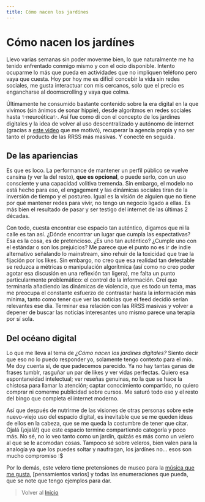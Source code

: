 ```yaml
---
title: Cómo nacen los jardínes
---
```


# Cómo nacen los jardínes

Llevo varias semanas sin poder moverme bien, lo que naturalmente me ha tenido enfrentado conmigo mismo y con el ocio disponible. Intento ocuparme lo más que pueda en actividades que no
impliquen teléfono pero vaya que cuesta. Hoy por hoy me es difícil concebir la vida sin redes sociales, me gusta interactuar con mis cercanos, solo que el precio es engancharse al 
doomscrolling y vaya que colma.

Últimamente he consumido bastante contenido sobre la era digital en la que vivimos (sin ánimos de sonar hippie), desde algoritmos en redes sociales hasta ✨neuroética✨. Así fue como di 
con el concepto de los jardines digitales y la idea de volver al uso descentralizado y autónomo de internet (gracias a [este video](https://youtu.be/ejemplo) que me motivó), recuperar la 
agencia propia y no ser tanto el producto de las RRSS más masivas. Y conecté en seguida.

## De las apariencias

Es que es loco. La performance de mantener un perfil público se vuelve cansina (y ver la del resto), **que es opcional**, o puede serlo, con un uso consciente y una capacidad volitiva
tremenda. Sin embargo, el modelo no está hecho para eso, el engagement y las dinámicas sociales tiran de la inversión de tiempo y el postureo. Igual es la visión de alguien que no tiene
por qué mantener redes para vivir, no tengo un negocio ligado a ellas. Es más bien el resultado de pasar y ser testigo del internet de las últimas 2 décadas.

Con todo, cuesta encontrar ese espacio tan auténtico, digamos que ni la calle es tan así. ¿Dónde encontrar un lugar que cumpla las espectativas? Esa es la cosa, es de pretencioso. ¿Es uno tan
auténtico? ¿Cumple uno con el estándar o son los prejuicios? Me parece que el punto no es ir de indie alternativo señalando lo mainstream, sino rehuír de la toxicidad que trae la fijación
por los likes. Sin embargo, no creo que esa realidad tan detestable se reduzca a métricas o manipulación algorítmica (así como no creo poder agotar esa discusión en una reflexión tan ligera), 
me falta un punto particularmente problemático: el control de la información. Creí que terminaría añadiendo las dinámicas de violencia, que es todo un tema, mas me preocupa el constante
esfuerzo de contrastar hasta la información más mínima, tanto como tener que ver las noticias que el feed decidió serían relevantes ese día. Terminar esa relación con las RRSS masivas y volver
a depener de buscar las noticias interesantes uno mismo parece una terapia por sí sola.

## Del océano digital

Lo que me lleva al tema de *¿Cómo nacen los jardínes digitales?* Siento decir que eso no lo puedo responder yo, solamente tengo contexto para el mío. Me doy cuenta sí, de que padecemos
parecido. Ya no hay tantas ganas de frases tumblr, rasguñar un par de likes y ver vidas perfectas. Quiero esa espontaneidad intelectual; ver reseñas genuinas, no la que se hace la chistosa para
llamar la atención; captar conocimiento compartido, no quiero comprar ni comerme publicidad sobre cursos. Me saturó todo eso y el resto del bingo que completa el internet moderno.

Así que después de nutrirme de las visiones de otras personas sobre este nuevo-viejo uso del espacio digital, es inevitable que se me queden ideas de ellos en la cabeza, que se me queda la 
costumbre de tener que citar. Ojalá (¡ojalá!) que este espacio termine compartiendo categoría y poco más. No sé, no lo veo tanto como un jardín, quizás es más como un velero al que se le
acomodan cosas. Tampoco sé sobre veleros, bien valen para la analogía ya que los puedes soltar y naufragan, los jardínes no... esos son mucho compromiso :$

Por lo demás, este velero tiene pretensiones de museo para la [música que me gusta](/musica/favs), [pensamientos varios] y todas las enumeraciones que pueda, que se note que tengo ejemplos para dar.


> Volver al [Inicio](/)
